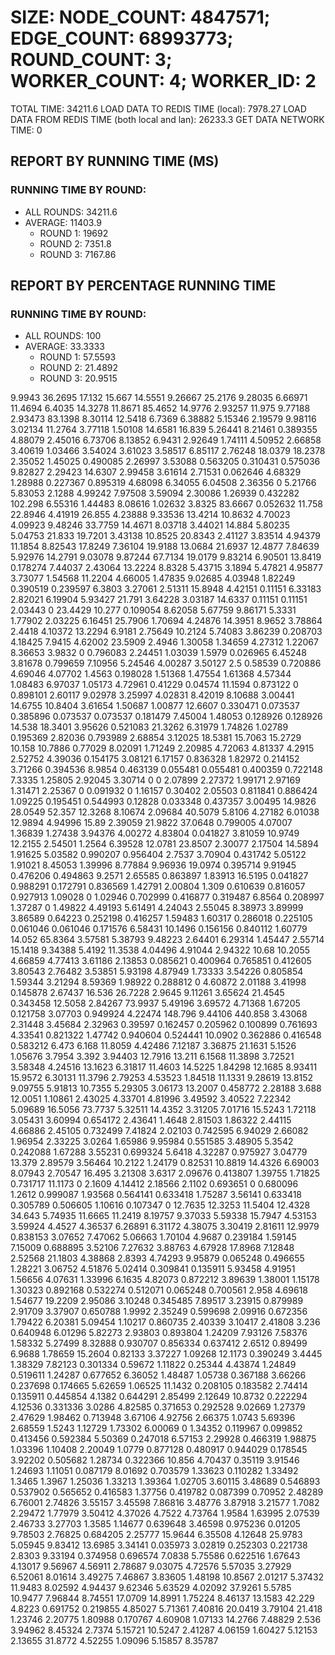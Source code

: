 
# SIZE: NODE_COUNT: 4847571; EDGE_COUNT: 68993773; ROUND_COUNT: 3; WORKER_COUNT: 4; WORKER_ID: 2
 TOTAL TIME: 34211.6
 LOAD DATA TO REDIS TIME (local): 7978.27
 LOAD DATA FROM REDIS TIME (both local and lan): 26233.3
 GET DATA NETWORK TIME: 0

## REPORT BY RUNNING TIME (MS)

 ### RUNNING TIME BY ROUND:

  + ALL ROUNDS: 34211.6
  + AVERAGE: 11403.9
     + ROUND 1: 19692
     + ROUND 2: 7351.8
     + ROUND 3: 7167.86

## REPORT BY PERCENTAGE RUNNING TIME

 ### RUNNING TIME BY ROUND:

  + ALL ROUNDS: 100
  + AVERAGE: 33.3333
     + ROUND 1: 57.5593
     + ROUND 2: 21.4892
     + ROUND 3: 20.9515

9.9943 36.2695 17.132 15.667 14.5551 9.26667 25.2176 9.28035 6.66971 11.4694 6.4035 14.3278 11.8671 85.4652 14.9776 2.93257 11.975 9.77188 2.93473 83.1398 8.30114 12.5418 6.7369 6.38882 5.15346 2.19579 9.98116 3.02134 11.2764 3.77118 1.50108 14.6581 16.839 5.26441 8.21461 0.389355 4.88079 2.45016 6.73706 8.13852 6.9431 2.92649 1.74111 4.50952 2.66858 3.40619 1.03466 3.54024 3.61023 3.58517 6.85117 2.76248 18.0379 18.2378 2.35052 1.45025 0.490085 2.26997 3.53088 0.563205 0.310431 0.575036 9.82827 2.29423 14.6307 2.99458 3.61614 2.71531 0.062646 4.68329 1.28988 0.227367 0.895319 4.68098 6.34055 6.04508 2.36356 0 5.21766 5.83053 2.1288 4.99242 7.97508 3.59094 2.30086 1.26939 0.432282 102.298 6.55316 1.44483 8.08616 1.02632 3.8325 83.6667 0.052632 11.758 22.8946 4.41919 26.855 4.23888 9.33536 13.4214 10.8632 4.70023 4.09923 9.48246 33.7759 14.4671 8.03718 3.44021 14.884 5.80235 5.04753 21.833 19.7201 3.43138 10.8525 20.8343 2.41127 3.83514 4.94379 11.1854 8.82543 17.8249 7.36104 19.9188 13.0684 21.6937 12.4877 7.84639 5.92976 14.2791 9.03078 9.87244 67.7134 19.0179 9.83214 6.90501 13.8419 0.178274 7.44037 2.43064 13.2224 8.8328 5.43715 3.1894 5.47821 4.95877 3.73077 1.54568 11.2204 4.66005 1.47835 9.02685 4.03948 1.82249 0.390519 0.239597 6.3803 3.27061 2.51311 15.8948 4.42151 0.11151 6.33183 2.82021 6.19904 5.93427 21.791 3.64228 3.03187 14.6337 0.11151 0.11151 2.03443 0 23.4429 10.277 0.109054 8.62058 5.67759 9.86171 5.3331 1.77902 2.03225 6.16451 25.7906 1.70694 4.24876 14.3951 8.9652 3.78864 2.4418 4.10372 13.2294 6.9181 2.75649 10.2124 5.74083 3.86239 0.208703 4.18425 7.9415 4.62002 23.5909 2.4946 1.30058 1.34659 4.27312 1.22067 8.36653 3.9832 0 0.796083 2.24451 1.03039 1.5979 0.026965 6.45248 3.81678 0.799659 7.10956 5.24546 4.00287 3.50127 2.5 0.58539 0.720886 4.69046 4.07702 1.4563 0.198028 1.51368 1.47554 1.61368 4.57344 1.08483 6.97037 1.05173 4.72961 0.41229 0.04574 11.1594 0.873122 0 0.898101 2.60117 9.02978 3.25997 4.02831 8.42019 8.10688 3.00441 14.6755 10.8404 3.61654 1.50687 1.00877 12.6607 0.330471 0.073537 0.385896 0.073537 0.073537 0.181479 7.45004 1.48053 0.128926 0.128926 14.538 18.3401 3.95626 0.521083 21.3262 6.31979 1.74826 1.02789 0.195369 2.82036 0.793989 2.68854 3.12025 18.5381 15.7063 15.2729 10.158 10.7886 0.77029 8.02091 1.71249 2.20985 4.72063 4.81337 4.2915 2.52752 4.39036 0.154175 3.08121 6.17157 0.836328 1.82972 0.214152 3.71266 0.394536 8.9854 0.463139 0.055481 0.055481 0.400359 0.722148 7.3335 1.25805 2.92045 3.30714 0 0 2.07899 2.27372 1.99171 2.97169 1.31471 2.25367 0 0.091932 0 1.16157 0.30402 2.05503 0.811841 0.886424 1.09225 0.195451 0.544993 0.12828 0.033348 0.437357 3.00495 14.9826 28.0549 52.357 12.3268 8.10674 2.09684 40.5079 5.8106 4.27182 6.01038 12.9894 4.94996 15.89 2.39059 21.9822 37.0648 0.799005 4.07007 1.36839 1.27438 3.94376 4.00272 4.83804 0.041827 3.81059 10.9749 12.2155 2.54501 1.2564 6.39528 12.0781 23.8507 2.30077 2.17504 14.5894 1.91625 5.03582 0.990207 0.956404 2.7537 3.70904 0.431742 5.05122 1.91021 8.45053 1.39996 8.77884 9.96936 19.0974 0.395714 9.91945 0.476206 0.494863 9.2571 2.65585 0.863897 1.83913 16.5195 0.041827 0.988291 0.172791 0.836569 1.42791 2.00804 1.309 0.610639 0.816057 0.927913 1.09028 0 1.02946 0.702999 0.416877 0.319487 6.8564 0.208997 1.37287 0 1.49822 4.49193 5.61491 4.24043 2.55045 8.38973 3.89999 3.86589 0.64223 0.252198 0.416257 1.59483 1.60317 0.286018 0.225105 0.061046 0.061046 0.171576 6.58431 10.1496 0.156156 0.840112 1.60779 14.052 65.8364 3.57581 5.38793 9.48223 2.64401 6.29314 1.45447 2.55714 15.1418 9.34388 5.4192 11.3538 4.04496 4.91044 2.94322 10.68 10.2055 4.66859 4.77413 3.61186 2.13853 0.085621 0.400964 0.765851 0.412605 3.80543 2.76482 3.53851 5.93198 4.87949 1.73333 3.54226 0.805854 1.59344 3.21294 8.59369 1.98922 0.288812 0 4.60872 2.01188 3.41998 0.145878 2.67437 16.536 26.7228 2.9645 9.11261 3.65624 21.4545 0.343458 12.5058 2.84267 73.9937 5.49196 3.69572 4.71368 1.67205 0.121758 3.07703 0.949924 4.22474 148.796 9.44106 440.858 3.43068 2.31448 3.45684 2.32963 0.39597 0.162457 0.205962 0.100899 0.761693 4.33541 0.821322 1.47742 0.940604 0.524441 10.0902 0.362886 0.416548 0.583212 6.473 6.168 11.8059 4.42486 7.12187 3.36875 21.1631 5.1526 1.05676 3.7954 3.392 3.94403 12.7916 13.211 6.1568 11.3898 3.72521 3.58348 4.24516 13.1623 6.31817 11.4603 14.5225 1.84298 12.1685 8.93411 15.9572 6.30131 11.3796 2.79253 4.53523 1.84518 11.1331 9.28619 13.8152 9.09755 5.91813 10.7355 5.29305 3.06173 13.2007 0.458772 2.28188 3.688 12.0051 1.10861 2.43025 4.33701 4.81996 3.49592 3.40522 7.22342 5.09689 16.5056 73.7737 5.32511 14.4352 3.31205 7.01716 15.5243 1.72118 3.05431 3.60994 0.654172 2.43641 1.4648 2.81503 1.86322 2.44115 4.66886 2.45105 0.732499 7.41824 2.02103 0.742595 6.94029 2.66082 1.96954 2.33225 3.0264 1.65986 9.95984 0.551585 3.48905 5.3542 0.242088 1.67288 3.55231 0.699324 5.6418 4.32287 0.975927 3.04779 13.379 2.89579 3.56464 10.2122 1.24179 0.82531 10.8819 14.4326 6.69003 8.07943 2.70547 16.495 3.21308 3.6317 2.09676 0.413807 1.39755 1.71825 0.731717 11.1173 0 2.1609 4.14412 2.18566 2.1102 0.693651 0 0.680096 1.2612 0.999087 1.93568 0.564141 0.633418 1.75287 3.56141 0.633418 0.305789 0.506605 1.10616 0.107347 0 12.7635 12.3253 11.5404 12.4328 34.643 5.74935 11.6665 11.2419 8.19757 9.37033 5.59338 15.7947 4.53153 3.59924 4.4527 4.36537 6.26891 6.31172 4.38075 3.30419 2.81611 12.9979 0.838153 3.07652 7.47062 5.06663 1.70104 4.9687 0.239184 1.59145 7.15009 0.688895 3.52106 7.27632 3.88763 4.67928 17.8968 7.12848 2.52568 21.1803 4.38868 2.8393 4.74293 9.95879 0.065248 0.496655 1.28221 3.06752 4.51876 5.02414 0.309841 0.135911 5.93458 4.91951 1.56656 4.07631 1.33996 6.1635 4.82073 0.872212 3.89639 1.38001 1.15178 1.30323 0.892168 0.532274 0.512071 0.065248 0.700561 2.958 4.69618 1.54677 19.2209 2.95086 3.10248 0.345485 7.89517 3.23915 0.879989 2.91709 3.37907 0.650788 1.9992 2.35249 0.599698 2.09916 0.672356 1.79422 6.20381 5.09454 1.10217 0.860735 2.40339 3.10417 2.41808 3.236 0.640948 6.01296 5.82273 2.93803 0.893804 1.24209 7.93126 7.58376 1.58332 5.27499 8.32888 0.930707 0.856334 0.637412 2.6512 0.89499 6.9688 1.78659 15.2604 0.82133 3.37227 1.09268 12.1173 0.390249 3.4445 1.38329 7.82123 0.301334 0.59672 1.11822 0.25344 4.43874 1.24849 0.519611 1.24287 0.677652 6.36052 1.48487 1.05738 0.367188 3.66266 0.237698 0.174665 5.62659 1.06525 11.1432 0.208105 0.183582 2.74414 0.135911 0.445854 4.1382 0.644291 2.85499 2.12649 10.8732 0.222294 4.12536 0.331336 3.0286 4.82585 0.371653 0.292528 9.02669 1.27379 2.47629 1.98462 0.713948 3.67106 4.92756 2.66375 1.0743 5.69396 2.68559 1.5243 1.12729 1.73302 6.00069 0 1.34352 0.119967 0.099852 0.413456 0.592384 5.50369 0.247018 6.57153 2.29928 0.466319 1.98875 1.03396 1.10408 2.20049 1.0779 0.877128 0.480917 0.944029 0.178545 3.92202 0.505682 1.28734 0.322366 10.856 4.70437 0.35119 3.91546 1.24693 1.11051 0.087179 8.01692 0.703579 1.33623 0.110282 1.33492 1.3465 1.3967 1.25036 1.33213 1.39364 1.02705 3.60115 3.48689 0.546893 0.537902 0.565652 0.416583 1.37756 0.419782 0.087399 0.70952 2.48289 6.76001 2.74826 3.55157 3.45598 7.86816 3.48776 3.87918 3.21577 1.7082 2.29472 1.77979 3.50412 4.37026 4.7522 4.73764 1.9584 1.63995 2.07539 2.46733 3.27703 1.3585 1.14677 0.639648 3.46598 0.975236 0.01205 9.78503 2.76825 0.684205 2.25777 15.9644 6.35508 4.12648 25.9783 5.05945 9.83412 13.6985 3.34141 0.035973 3.02819 0.252303 0.221738 2.8303 9.33194 0.374958 0.696574 7.0838 5.75586 0.622516 1.67643 4.13017 9.56967 4.56911 2.78687 9.03075 4.72576 5.57035 3.27929 6.52061 8.01614 3.49275 7.46867 3.83605 1.48198 10.8567 2.01217 5.37432 11.9483 8.02592 4.94437 9.62346 5.63529 4.02092 37.9261 5.5785 10.9477 7.96844 8.74551 17.0709 14.8991 1.75224 8.46137 13.1583 42.229 4.8223 0.691752 0.219855 4.85027 5.71361 7.40816 20.0419 3.79104 21.418 1.23746 2.20775 1.80988 0.170767 4.60908 1.07133 14.2766 7.48829 2.536 3.94962 8.45324 2.7374 5.15721 10.5247 2.41287 4.06159 1.60427 5.12153 2.13655 31.8772 4.52255 1.09096 5.15857 8.35787 